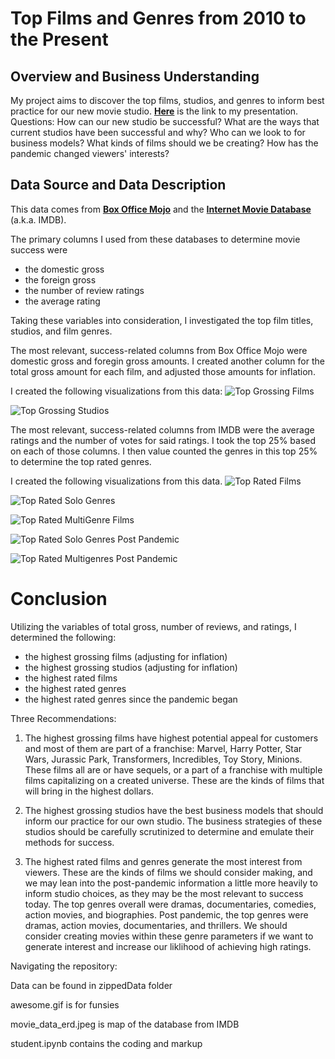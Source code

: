 # Top Films and Genres from 2010 to the Present

## Overview and Business Understanding

My project aims to discover the top films, studios, and genres to inform best practice for our new movie studio. __[Here](https://docs.google.com/presentation/d/1_JF67-Pt34Av5e8E7B1tme76G3Ws0CBju3ZH-Sa_wMQ/edit?usp=sharing)__ is the link to my presentation.
Questions: How can our new studio be successful?  What are the ways that current studios have been successful and why? Who can we look to for business models?  What kinds of films should we be creating?  How has the pandemic changed viewers' interests?

## Data Source and Data Description

This data comes from __[Box Office Mojo](www.boxofficemojo.com)__ and the __[Internet Movie Database](www.imdb.com)__ (a.k.a. IMDB). 

The primary columns I used from these databases to determine movie success were

- the domestic gross
- the foreign gross
- the number of review ratings
- the average rating

Taking these variables into consideration, I investigated the top film titles, studios, and film genres. 

The most relevant, success-related columns from Box Office Mojo were  domestic gross and foregin gross amounts. I created another column for the total gross amount for each film, and adjusted those amounts for inflation. 

I created the following visualizations from this data:
![Top Grossing Films](https://user-images.githubusercontent.com/98120389/185688874-2cf1e845-e8c1-4e8a-a157-f9b36accf92e.png)

![Top Grossing Studios](https://user-images.githubusercontent.com/98120389/185688883-b77c49d3-ddad-4986-b8c0-bcfb6081d961.png)

The most relevant, success-related columns from IMDB were the average ratings and the number of votes for said ratings.  I took the top 25% based on each of those columns. I then value counted the genres in this top 25% to determine the top rated genres. 

I created the following visualizations from this data. 
![Top Rated Films](https://user-images.githubusercontent.com/98120389/185688906-8db4b03b-fe86-4c0a-b1ba-5c3672044b7d.png)

![Top Rated Solo Genres](https://user-images.githubusercontent.com/98120389/185688986-af607b5d-ef42-4ad4-ad76-934ff1b1ae0a.png)

![Top Rated MultiGenre Films](https://user-images.githubusercontent.com/98120389/185688914-b3694f1b-654c-49f4-bb80-e25220d1bd6e.png)

![Top Rated Solo Genres Post Pandemic](https://user-images.githubusercontent.com/98120389/185689006-242ee8b5-46ad-4ab1-a917-fe8d7c8702ac.png)

![Top Rated Multigenres Post Pandemic](https://user-images.githubusercontent.com/98120389/185688936-c6fadb6d-79d7-4e98-8d16-30aa3222659e.png)

# Conclusion

Utilizing the variables of total gross, number of reviews, and ratings, I determined the following:

- the highest grossing films (adjusting for inflation)
- the highest grossing studios (adjusting for inflation)
- the highest rated films
- the highest rated genres
- the highest rated genres since the pandemic began

Three Recommendations:

1. The highest grossing films have highest potential appeal for customers and most of them are part of a franchise: Marvel, Harry Potter, Star Wars, Jurassic Park, Transformers, Incredibles, Toy Story, Minions.  These films all are or have sequels, or a part of a franchise with multiple films capitalizing on a created universe.  These are the kinds of films that will bring in the highest dollars. 

2. The highest grossing studios have the best business models that should inform our practice for our own studio. The business strategies of these studios should be carefully scrutinized to determine and emulate their methods for success. 

3. The highest rated films and genres generate the most interest from viewers. These are the kinds of films we should consider making, and we may lean into the post-pandemic information a little more heavily to inform studio choices, as they may be the most relevant to success today. The top genres overall were dramas, documentaries, comedies, action movies, and biographies. Post pandemic, the top genres were dramas, action movies, documentaries, and thrillers.  We should consider creating movies within these genre parameters if we want to generate interest and increase our liklihood of achieving high ratings. 


Navigating the repository:

Data can be found in zippedData folder

awesome.gif is for funsies

movie_data_erd.jpeg is map of the database from IMDB

student.ipynb contains the coding and markup


